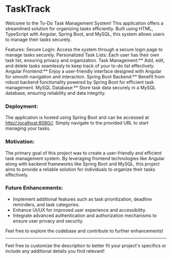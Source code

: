 # TaskTrack

Welcome to the To-Do Task Management System! This application offers a streamlined solution for organizing tasks efficiently. Built using HTML, TypeScript with Angular, Spring Boot, and MySQL, this system allows users to manage their tasks securely.

Features:
Secure Login: Access the system through a secure login page to manage tasks securely.
Personalized Task Lists: Each user has their own task list, ensuring privacy and organization.
Task Management:** Add, edit, and delete tasks seamlessly to keep track of your to-do list effectively.
Angular Frontend:** Enjoy a user-friendly interface designed with Angular for smooth navigation and interaction.
Spring Boot Backend:** Benefit from robust backend functionality powered by Spring Boot for efficient task management.
MySQL Database:** Store task data securely in a MySQL database, ensuring reliability and data integrity.

### Deployment:
The application is hosted using Spring Boot and can be accessed at [http//:localhost:8080//](http//:localhost:8080//). Simply navigate to the provided URL to start managing your tasks.

### Motivation:
The primary goal of this project was to create a user-friendly and efficient task management system. By leveraging frontend technologies like Angular along with backend frameworks like Spring Boot and MySQL, this project aims to provide a reliable solution for individuals to organize their tasks effectively.

### Future Enhancements:
- Implement additional features such as task prioritization, deadline reminders, and task categories.
- Enhance UI/UX for improved user experience and accessibility.
- Integrate advanced authentication and authorization mechanisms to ensure user privacy and security.

Feel free to explore the codebase and contribute to further enhancements!

---

Feel free to customize the description to better fit your project's specifics or include any additional details you find relevant!
